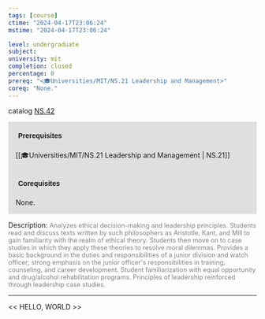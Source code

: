 ```yaml
---
tags: [course]
ctime: "2024-04-17T23:06:24"
mstime: "2024-04-17T23:06:24"

level: undergraduate
subject: 
university: mit
completion: closed
percentage: 0
prereq: "<🎓Universities/MIT/NS.21 Leadership and Management>"
coreq: "None."
---
```


catalog [NS.42](http://student.mit.edu/catalog/mNSa.html#NS.42)

<span style="display: block; padding: 15px; background-color: rgb(100, 100, 100, 0.2);"><font id="m_prereq4148_0" style="display: block; font-family: Arial, sans-serif; font-weight: bold; padding: 5px">Prerequisites</font><br><span id="prereq4148_0">[[🎓Universities/MIT/NS.21 Leadership and Management | NS.21]]</span></span>
<span style="display: block; padding: 15px; background-color: rgb(100, 100, 100, 0.2);"><font id="m_coreq4148_0" style="display: block; font-family: Arial, sans-serif; font-weight: bold; padding: 5px">Corequisites</font><br><span id="coreq4148_0">None.</span></span>

<font style="">Description:</font>
<font style="color: grey; font-size: 0.8rem;">Analyzes ethical decision-making and leadership principles. Students read and discuss texts written by such philosophers as Aristotle, Kant, and Mill to gain familiarity with the realm of ethical theory. Students then move on to case studies in which they apply these theories to resolve moral dilemmas. Provides a basic background in the duties and responsibilities of a junior division and watch officer; strong emphasis on the junior officer's responsibilities in training, counseling, and career development. Student familiarization with equal opportunity and drug/alcohol rehabilitation programs. Principles of leadership reinforced through leadership case studies.</font>



---

<< HELLO, WORLD >>

